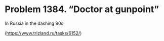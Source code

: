 # Problem 1384. “Doctor at gunpoint”

In Russia in the dashing 90s

(https://www.trizland.ru/tasks/6152/)